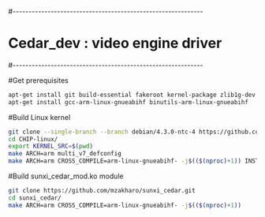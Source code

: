 #------------------------------------------------------------
# Cedar_dev : video engine driver
#------------------------------------------------------------

#Get prerequisites
```bash
apt-get install git build-essential fakeroot kernel-package zlib1g-dev libncurses5-dev lzop
apt-get install gcc-arm-linux-gnueabihf binutils-arm-linux-gnueabihf
```
#Build Linux kernel
```bash
git clone --single-branch --branch debian/4.3.0-ntc-4 https://github.com/NextThingCo/CHIP-linux.git
cd CHIP-linux/
export KERNEL_SRC=$(pwd)
make ARCH=arm multi_v7_defconfig
make ARCH=arm CROSS_COMPILE=arm-linux-gnueabihf- -j$(($(nproc)+1)) INSTALL_MOD_PATH=$WORKSPACE modules
```
#Build sunxi_cedar_mod.ko module
```bash
git clone https://github.com/mzakharo/sunxi_cedar.git
cd sunxi_cedar/
make ARCH=arm CROSS_COMPILE=arm-linux-gnueabihf- -j$(($(nproc)+1))
```

